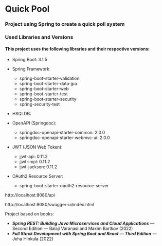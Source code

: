 # Quick Pool
### Project using Spring to create a quick poll system

### Used Libraries and Versions
#### This project uses the following libraries and their respective versions:


- Spring Boot: 3.1.5
- Spring Framework:
    - spring-boot-starter-validation
    - spring-boot-starter-data-jpa
    - spring-boot-starter-web
    - spring-boot-starter-test
    - spring-boot-starter-security
    - spring-security-test
- HSQLDB:
- OpenAPI (Springdoc):
    - springdoc-openapi-starter-common: 2.0.0
    - springdoc-openapi-starter-webmvc-ui: 2.0.0

- JWT (JSON Web Token):
    - jjwt-api: 0.11.2
    - jjwt-impl: 0.11.2
    - jjwt-jackson: 0.11.2

- OAuth2 Resource Server:
    - spring-boot-starter-oauth2-resource-server


http://localhost:8080/api

http://localhost:8080/swagger-ui/index.html

Project based on books:
 - **_Spring REST: Building Java Microservices and Cloud Applications_** — Second Edition — Balaji Varanasi and Maxim Bartkov (2022)
 - **_Full Stack Development with Spring Boot and React — Third Edition_** —  Juha Hinkula (2022)

